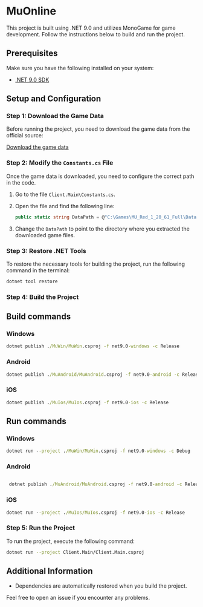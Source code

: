 # MuOnline

This project is built using .NET 9.0 and utilizes MonoGame for game development. Follow the instructions below to build and run the project.

## Prerequisites

Make sure you have the following installed on your system:

- [.NET 9.0 SDK](https://dotnet.microsoft.com/en-us/download/dotnet/9.0)

## Setup and Configuration

### Step 1: Download the Game Data

Before running the project, you need to download the game data from the official source:

[Download the game data](https://full-wkr.mu.webzen.co.kr/muweb/full/MU_Red_1_20_61_Full.zip)

### Step 2: Modify the `Constants.cs` File

Once the game data is downloaded, you need to configure the correct path in the code.

1. Go to the file `Client.Main\Constants.cs`.
2. Open the file and find the following line:

    ```csharp
    public static string DataPath = @"C:\Games\MU_Red_1_20_61_Full\Data";
    ```

3. Change the `DataPath` to point to the directory where you extracted the downloaded game files.

### Step 3: Restore .NET Tools

To restore the necessary tools for building the project, run the following command in the terminal:

```bash
dotnet tool restore
```

### Step 4: Build the Project


## Build commands

### Windows

```cmd
dotnet publish ./MuWin/MuWin.csproj -f net9.0-windows -c Release
```

### Android

```cmd
dotnet publish ./MuAndroid/MuAndroid.csproj -f net9.0-android -c Release
```

### iOS

```cmd
dotnet publish ./MuIos/MuIos.csproj -f net9.0-ios -c Release
```

## Run commands

### Windows

```cmd
dotnet run --project ./MuWin/MuWin.csproj -f net9.0-windows -c Debug
```

### Android

```cmd

 dotnet publish ./MuAndroid/MuAndroid.csproj -f net9.0-android -c Release -p:AndroidSdkDirectory=C:\Users\linuxer\AppData\Local\Android\Sdk -p:JavaSdkDirectory=D:\mu\microsoft-jdk-11.0.26-windows-x64\jdk-11.0.26+4 -p:AcceptAndroidSdkLicenses=True
```

### iOS

```cmd
dotnet run --project ./MuIos/MuIos.csproj -f net9.0-ios -c Release
```

### Step 5: Run the Project

To run the project, execute the following command:

```bash
dotnet run --project Client.Main/Client.Main.csproj
```

## Additional Information

- Dependencies are automatically restored when you build the project.

Feel free to open an issue if you encounter any problems.
